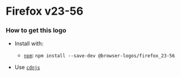 # Firefox v23-56

### How to get this logo

* Install with:
  * [`npm`](https://www.npmjs.com/): `npm install --save-dev @browser-logos/firefox_23-56`

* Use [`cdnjs`](https://cdnjs.com/libraries/browser-logos)
